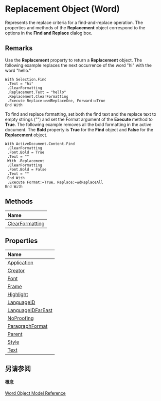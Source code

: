 
# Replacement Object (Word)

Represents the replace criteria for a find-and-replace operation. The properties and methods of the  **Replacement** object correspond to the options in the **Find and Replace** dialog box.


## Remarks

Use the  **Replacement** property to return a **Replacement** object. The following example replaces the next occurrence of the word "hi" with the word "hello."


```
With Selection.Find 
 .Text = "hi" 
 .ClearFormatting 
 .Replacement.Text = "hello" 
 .Replacement.ClearFormatting 
 .Execute Replace:=wdReplaceOne, Forward:=True 
End With
```

To find and replace formatting, set both the find text and the replace text to empty strings ("") and set the Format argument of the  **Execute** method to **True**. The following example removes all the bold formatting in the active document. The **Bold** property is **True** for the **Find** object and **False** for the **Replacement** object.




```
With ActiveDocument.Content.Find 
 .ClearFormatting 
 .Font.Bold = True 
 .Text = "" 
 With .Replacement 
 .ClearFormatting 
 .Font.Bold = False 
 .Text = "" 
 End With 
 .Execute Format:=True, Replace:=wdReplaceAll 
End With
```


## Methods



|**Name**|
|:-----|
|[ClearFormatting](3229f741-91f0-1175-5652-96047547d811.md)|

## Properties



|**Name**|
|:-----|
|[Application](ba3cabce-b4f6-edcc-abc0-471be6ec02cb.md)|
|[Creator](4151ba54-23bc-62cc-7595-af5b90b7d970.md)|
|[Font](4b899eb0-3f7f-ad48-3296-ffe77ac33fbd.md)|
|[Frame](70c7da24-effd-7db8-f3be-e866577eb88a.md)|
|[Highlight](4bcccceb-7e0b-673d-09b7-d30a1938601e.md)|
|[LanguageID](a5dc1ef5-f195-7b8c-52c4-1cb8984e6cbd.md)|
|[LanguageIDFarEast](66029c49-d297-5685-525c-79d7cacae1af.md)|
|[NoProofing](408e41ed-25f4-7e61-a69c-42b731b3df8e.md)|
|[ParagraphFormat](0cb9410e-74c9-0fd2-377e-c045dc0274c1.md)|
|[Parent](f453c87a-d641-26d4-7718-12f4e76b450e.md)|
|[Style](4cf38f58-e50b-d39c-18f7-4fb35c8c0575.md)|
|[Text](bfd99129-8d38-b448-6d74-cda1a78304d7.md)|

## 另请参阅


#### 概念


[Word Object Model Reference](be452561-b436-bb9b-6f94-3faa9a74a6fd.md)